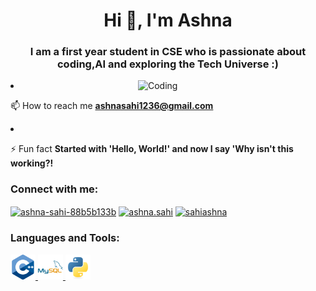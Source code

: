 
<h1 align="center">Hi 👋, I'm Ashna</h1>
<h3 align="center">I am a first year student in CSE who is passionate about coding,AI and exploring the Tech Universe :)</h3>
<img align="right" alt="Coding" width="300" src="https://i.pinimg.com/originals/f0/f0/d9/f0f0d932d6e39c7af5aa305cbd8da735.gif"


- 📫 How to reach me **ashnasahi1236@gmail.com**

- ⚡ Fun fact **Started with 'Hello, World!' and now I say 'Why isn't this working?!**

<h3 align="left">Connect with me:</h3>
<p align="left">
<a href="https://linkedin.com/in/ashna-sahi-88b5b133b" target="blank"><img align="center" src="https://raw.githubusercontent.com/rahuldkjain/github-profile-readme-generator/master/src/images/icons/Social/linked-in-alt.svg" alt="ashna-sahi-88b5b133b" height="30" width="40" /></a>
<a href="https://instagram.com/ashna.sahi" target="blank"><img align="center" src="https://raw.githubusercontent.com/rahuldkjain/github-profile-readme-generator/master/src/images/icons/Social/instagram.svg" alt="ashna.sahi" height="30" width="40" /></a>
<a href="https://www.hackerrank.com/sahiashna" target="blank"><img align="center" src="https://raw.githubusercontent.com/rahuldkjain/github-profile-readme-generator/master/src/images/icons/Social/hackerrank.svg" alt="sahiashna" height="30" width="40" /></a>
</p>

<h3 align="left">Languages and Tools:</h3>
<p align="left"> <a href="https://www.w3schools.com/cpp/" target="_blank" rel="noreferrer"> <img src="https://raw.githubusercontent.com/devicons/devicon/master/icons/cplusplus/cplusplus-original.svg" alt="cplusplus" width="40" height="40"/> </a> <a href="https://www.mysql.com/" target="_blank" rel="noreferrer"> <img src="https://raw.githubusercontent.com/devicons/devicon/master/icons/mysql/mysql-original-wordmark.svg" alt="mysql" width="40" height="40"/> </a> <a href="https://www.python.org" target="_blank" rel="noreferrer"> <img src="https://raw.githubusercontent.com/devicons/devicon/master/icons/python/python-original.svg" alt="python" width="40" height="40"/> </a> </p>
